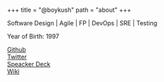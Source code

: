+++
title = "@boykush"
path = "about"
+++

Software Design | Agile | FP | DevOps | SRE | Testing

Year of Birth: 1997

<!-- more -->

<div>
   <a href="https://github.com/boykush" rel="noopener" target="_blank">Github</a>
</div>
<div>
   <a href="https://twitter.com/boykush315" rel="noopener" target="_blank">Twitter</a>
</div>
<div>
   <a href="https://speakerdeck.com/boykush" rel="noopener" target="_blank">Speacker Deck</a>
</div>
<div>
   <a href="https://boykush.github.io/wiki/" rel="noopener" target="_blank">Wiki</a>
</div>
